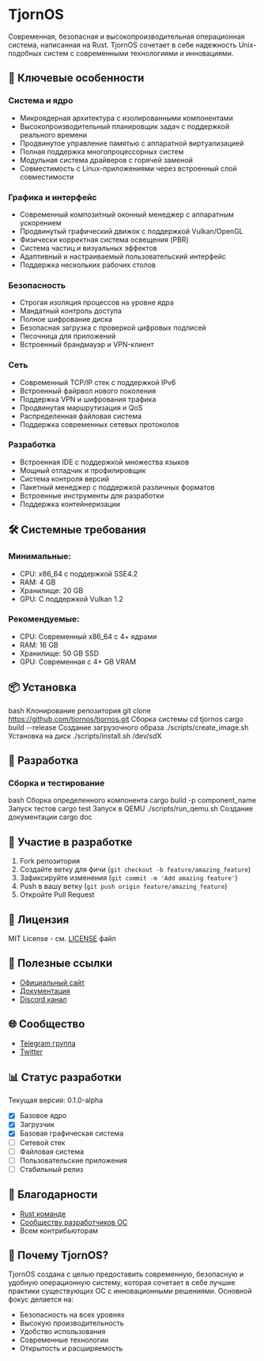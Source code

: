 # TjornOS

Современная, безопасная и высокопроизводительная операционная система, написанная на Rust. TjornOS сочетает в себе надежность Unix-подобных систем с современными технологиями и инновациями.

## 🚀 Ключевые особенности

### Система и ядро
- Микроядерная архитектура с изолированными компонентами
- Высокопроизводительный планировщик задач с поддержкой реального времени
- Продвинутое управление памятью с аппаратной виртуализацией
- Полная поддержка многопроцессорных систем
- Модульная система драйверов с горячей заменой
- Совместимость с Linux-приложениями через встроенный слой совместимости

### Графика и интерфейс
- Современный композитный оконный менеджер с аппаратным ускорением
- Продвинутый графический движок с поддержкой Vulkan/OpenGL
- Физически корректная система освещения (PBR)
- Система частиц и визуальных эффектов
- Адаптивный и настраиваемый пользовательский интерфейс
- Поддержка нескольких рабочих столов

### Безопасность
- Строгая изоляция процессов на уровне ядра
- Мандатный контроль доступа
- Полное шифрование диска
- Безопасная загрузка с проверкой цифровых подписей
- Песочница для приложений
- Встроенный брандмауэр и VPN-клиент

### Сеть
- Современный TCP/IP стек с поддержкой IPv6
- Встроенный файрвол нового поколения
- Поддержка VPN и шифрования трафика
- Продвинутая маршрутизация и QoS
- Распределенная файловая система
- Поддержка современных сетевых протоколов

### Разработка
- Встроенная IDE с поддержкой множества языков
- Мощный отладчик и профилировщик
- Система контроля версий
- Пакетный менеджер с поддержкой различных форматов
- Встроенные инструменты для разработки
- Поддержка контейнеризации

## 🛠 Системные требования

### Минимальные:
- CPU: x86_64 с поддержкой SSE4.2
- RAM: 4 GB
- Хранилище: 20 GB
- GPU: С поддержкой Vulkan 1.2

### Рекомендуемые:
- CPU: Современный x86_64 с 4+ ядрами
- RAM: 16 GB
- Хранилище: 50 GB SSD
- GPU: Современная с 4+ GB VRAM

## 📦 Установка

bash
Клонирование репозитория
git clone https://github.com/tjornos/tjornos.git
Сборка системы
cd tjornos
cargo build --release
Создание загрузочного образа
./scripts/create_image.sh
Установка на диск
./scripts/install.sh /dev/sdX

## 🔧 Разработка

### Сборка и тестирование

bash
Сборка определенного компонента
cargo build -p component_name
Запуск тестов
cargo test
Запуск в QEMU
./scripts/run_qemu.sh
Создание документации
cargo doc

## 🤝 Участие в разработке

1. Fork репозитория
2. Создайте ветку для фичи (`git checkout -b feature/amazing_feature`)
3. Зафиксируйте изменения (`git commit -m 'Add amazing feature'`)
4. Push в вашу ветку (`git push origin feature/amazing_feature`)
5. Откройте Pull Request

## 📝 Лицензия

MIT License - см. [LICENSE](LICENSE) файл

## 🔗 Полезные ссылки

- [Официальный сайт](https://)
- [Документация](https://docs.)
- [Discord канал](https://discord.gg/)

## 🌐 Сообщество

- [Telegram группа](https://t.me/tjornos)
- [Twitter](https://twitter.com/)

## 📊 Статус разработки

Текущая версия: 0.1.0-alpha

- [x] Базовое ядро
- [x] Загрузчик
- [x] Базовая графическая система
- [ ] Сетевой стек
- [ ] Файловая система
- [ ] Пользовательские приложения
- [ ] Стабильный релиз

## 🙏 Благодарности

- [Rust команде](https://www.rust-lang.org)
- [Сообществу разработчиков ОС](https://osdev.org)
- Всем контрибьюторам

## 🤔 Почему TjornOS?

TjornOS создана с целью предоставить современную, безопасную и удобную операционную систему, которая сочетает в себе лучшие практики существующих ОС с инновационными решениями. Основной фокус делается на:

- Безопасность на всех уровнях
- Высокую производительность
- Удобство использования
- Современные технологии
- Открытость и расширяемость
